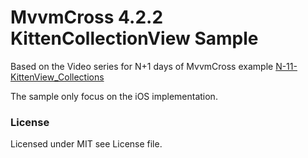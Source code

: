 # MvvmCross 4.2.2 KittenCollectionView Sample

Based on the Video series for N+1 days of MvvmCross example [N-11-KittenView_Collections](https://github.com/MvvmCross/NPlus1DaysOfMvvmCross/tree/master/N-11-KittenView_Collections)

The sample only focus on the iOS implementation.

### License
Licensed under MIT see License file.
